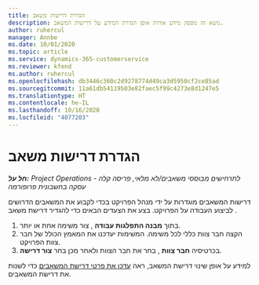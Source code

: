 ```yaml
---
title: הגדרת דרישות משאב
description: נושא זה מספק מידע אודות אופן הגדרת המידע על דרישות המשאב.
author: ruhercul
manager: Annbe
ms.date: 10/01/2020
ms.topic: article
ms.service: dynamics-365-customerservice
ms.reviewer: kfend
ms.author: ruhercul
ms.openlocfilehash: db3446c360c2d9278774d49ca3d5950cf2ce85ad
ms.sourcegitcommit: 11a61db54119503e82faec5f99c4273e8d1247e5
ms.translationtype: HT
ms.contentlocale: he-IL
ms.lasthandoff: 10/16/2020
ms.locfileid: "4077203"
---
```

# <a name="define-resource-requirements"></a>הגדרת דרישות משאב

_**חל על:** Project Operations לתרחישים מבוססי משאבים/לא מלאי, פריסה קלה - עסקה בחשבונית פרופורמה_

דרישות המשאבים מוגדרות על ידי מנהל הפרויקט בכדי לקבוע את המשאבים הדרושים לביצוע העבודה על הפרויקט. בצע את הצעדים הבאים כדי להגדיר דרישת משאב .

1.  בתוך **מבנה התפלגות עבודה** , צור משימה אחת או יותר.
2.  הקצה חבר צוות כללי לכל משימה. המשימות יעדכנו את המאמץ הכולל של חבר צוות הפרויקט.
3.  בכרטיסיה **חבר צוות** , בחר את חבר הצוות ולאחר מכן בחר **צור דרישה**.

למידע על אופן שינוי דרישת המשאב, ראה [עדכן את פרטי דרישת המשאבים](define-resource-requirements.md) כדי לשנות את דרישת המשאבים.